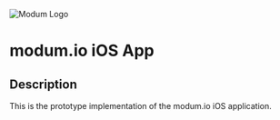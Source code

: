 ![Modum Logo](https://assets.modum.io/wp-content/uploads/2017/03/modum_logo_white_space-cropped.png)

# modum.io iOS App

## Description

This is the prototype implementation of the modum.io iOS application.
